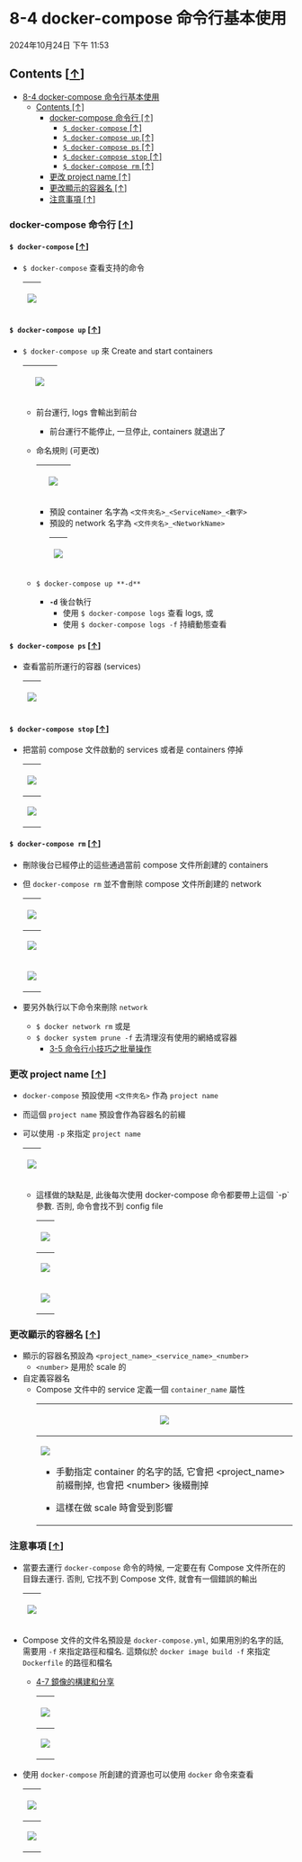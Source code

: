 <!-- This md file is originally converted from onenote -->

# 8-4 docker-compose 命令行基本使用

2024年10月24日
下午 11:53

## Contents [[↑](#8-4-docker-compose-命令行基本使用)]

- [8-4 docker-compose 命令行基本使用](#8-4-docker-compose-命令行基本使用)
  - [Contents \[↑\]](#contents-)
    - [docker-compose 命令行 \[↑\]](#docker-compose-命令行-)
      - [`$ docker-compose` \[↑\]](#-docker-compose-)
      - [`$ docker-compose up` \[↑\]](#-docker-compose-up-)
      - [`$ docker-compose ps` \[↑\]](#-docker-compose-ps-)
      - [`$ docker-compose stop` \[↑\]](#-docker-compose-stop-)
      - [`$ docker-compose rm` \[↑\]](#-docker-compose-rm-)
    - [更改 project name \[↑\]](#更改-project-name-)
    - [更改顯示的容器名 \[↑\]](#更改顯示的容器名-)
    - [注意事項 \[↑\]](#注意事項-)

### docker-compose 命令行 [[↑](#8-4-docker-compose-命令行基本使用)]

#### `$ docker-compose` [[↑](#8-4-docker-compose-命令行基本使用)]

- `$ docker-compose` 查看支持的命令
  <table>
    <colgroup>
      <col style="width: 100%" />
    </colgroup>
    <thead>
      <tr class="header">
        <th>
          <p><img src="assets/003_8-4_docker-compose_命令行基本使用_000.png" /></p>
        </th>
      </tr>
    </thead>
    <tbody>
    </tbody>
  </table>

#### `$ docker-compose up` [[↑](#8-4-docker-compose-命令行基本使用)]

- `$ docker-compose up` 來 Create and start containers
  <table>
    <colgroup>
      <col style="width: 100%" />
    </colgroup>
    <thead>
      <tr class="header">
        <th>
          <p><img src="assets/003_8-4_docker-compose_命令行基本使用_001.png" /></p>
          <blockquote>
          </blockquote>
        </th>
      </tr>
    </thead>
    <tbody>
    </tbody>
  </table>

  - 前台運行, logs 會輸出到前台
    - 前台運行不能停止, 一旦停止, containers 就退出了

  - 命名規則 (可更改)
    <table>
      <colgroup>
        <col style="width: 100%" />
      </colgroup>
      <thead>
        <tr class="header">
          <th>
            <p><img src="assets/003_8-4_docker-compose_命令行基本使用_002.png" /></p>
            <blockquote>
            </blockquote>
          </th>
        </tr>
      </thead>
      <tbody>
      </tbody>
    </table>

    - 預設 container 名字為 `<文件夾名>_<ServiceName>_<數字>`
    - 預設的 network 名字為 `<文件夾名>_<NetworkName>`
      <table>
        <colgroup>
          <col style="width: 100%" />
        </colgroup>
        <thead>
          <tr class="header">
            <th>
              <p><img src="assets/003_8-4_docker-compose_命令行基本使用_003.png" /></p>
            </th>
          </tr>
        </thead>
        <tbody>
        </tbody>
      </table>

  - `$ docker-compose up **-d**`
    - **`-d`** 後台執行
      - 使用 `$ docker-compose logs` 查看 logs, 或
      - 使用 `$ docker-compose logs -f` 持續動態查看

#### `$ docker-compose ps` [[↑](#8-4-docker-compose-命令行基本使用)]

- 查看當前所運行的容器 (services)
  <table>
    <colgroup>
      <col style="width: 100%" />
    </colgroup>
    <thead>
      <tr class="header">
        <th>
          <p><img src="assets/003_8-4_docker-compose_命令行基本使用_004.png" /></p>
        </th>
      </tr>
    </thead>
    <tbody>
    </tbody>
  </table>

#### `$ docker-compose stop` [[↑](#8-4-docker-compose-命令行基本使用)]

- 把當前 compose 文件啟動的 services 或者是 containers 停掉
  <table>
    <colgroup>
      <col style="width: 100%" />
    </colgroup>
    <thead>
      <tr class="header">
        <th>
          <p><img src="assets/003_8-4_docker-compose_命令行基本使用_005.png" /></p>
        </th>
      </tr>
    </thead>
    <tbody>
      <tr class="odd">
        <td>
          <p><img src="assets/003_8-4_docker-compose_命令行基本使用_006.png" /></p>
        </td>
      </tr>
    </tbody>
  </table>

#### `$ docker-compose rm` [[↑](#8-4-docker-compose-命令行基本使用)]

- 刪除後台已經停止的這些通過當前 compose 文件所創建的 containers
- 但 `docker-compose rm` 並不會刪除 compose 文件所創建的 network
  <table>
    <colgroup>
      <col style="width: 100%" />
    </colgroup>
    <thead>
      <tr class="header">
        <th>
          <p><img src="assets/003_8-4_docker-compose_命令行基本使用_007.png" /></p>
        </th>
      </tr>
    </thead>
    <tbody>
      <tr class="odd">
        <td>
          <p><img src="assets/003_8-4_docker-compose_命令行基本使用_008.png" /></p>
        </td>
      </tr>
      <tr class="even">
        <td>
          <p><img src="assets/003_8-4_docker-compose_命令行基本使用_009.png" /></p>
        </td>
      </tr>
    </tbody>
  </table>

- 要另外執行以下命令來刪除 `network`
  - `$ docker network rm` 或是
  - `$ docker system prune -f` 去清理沒有使用的網絡或容器
    - [3-5 命令行小技巧之批量操作](../3-quick-start/3-5-bulk-commands-for-containers.md#清理刪除停止的容器不用的-image-network-or-volume-)

### 更改 project name [[↑](#8-4-docker-compose-命令行基本使用)]

- `docker-compose` 預設使用 `<文件夾名>` 作為 `project name`
- 而這個 `project name` 預設會作為容器名的前綴
- 可以使用 `-p` 來指定 `project name`
  <table>
    <colgroup>
      <col style="width: 100%" />
    </colgroup>
    <thead>
      <tr class="header">
        <th>
          <p><img src="assets/003_8-4_docker-compose_命令行基本使用_010.png" /></p>
        </th>
      </tr>
    </thead>
    <tbody>
    </tbody>
  </table>

  - 這樣做的缺點是, 此後每次使用 docker-compose 命令都要帶上這個 \`-p\` 參數. 否則, 命令會找不到 config file
    <table>
      <colgroup>
        <col style="width: 100%" />
      </colgroup>
      <thead>
        <tr class="header">
          <th>
            <p><img src="assets/003_8-4_docker-compose_命令行基本使用_011.png" /></p>
          </th>
        </tr>
      </thead>
      <tbody>
        <tr class="odd">
          <td>
            <p><img src="assets/003_8-4_docker-compose_命令行基本使用_012.png" /></p>
          </td>
        </tr>
        <tr class="even">
          <td>
            <p><img src="assets/003_8-4_docker-compose_命令行基本使用_013.png" /></p>
          </td>
        </tr>
      </tbody>
    </table>

### 更改顯示的容器名 [[↑](#8-4-docker-compose-命令行基本使用)]

- 顯示的容器名預設為 `<project_name>_<service_name>_<number>`
  - `<number>` 是用於 scale 的
- 自定義容器名
  - Compose 文件中的 service 定義一個 `container_name` 屬性
    <table>
      <colgroup>
        <col style="width: 100%" />
      </colgroup>
      <thead>
        <tr class="header">
          <th>
            <p><img src="assets/003_8-4_docker-compose_命令行基本使用_014.png" /></p>
          </th>
        </tr>
      </thead>
      <tbody>
        <tr class="odd">
          <td>
            <p><img src="assets/003_8-4_docker-compose_命令行基本使用_015.png" /></p>
            <ul class="incremental">
              <li>
                <p>手動指定 container 的名字的話, 它會把 &lt;project_name&gt; 前綴刪掉, 也會把 &lt;number&gt; 後綴刪掉</p>
              </li>
              <li>
                <p>這樣在做 scale 時會受到影響</p>
              </li>
            </ul>
          </td>
        </tr>
      </tbody>
    </table>

### 注意事項 [[↑](#8-4-docker-compose-命令行基本使用)]

- 當要去運行 `docker-compose` 命令的時候, 一定要在有 Compose 文件所在的目錄去運行. 否則, 它找不到 Compose 文件, 就會有一個錯誤的輸出
  <table>
    <colgroup>
      <col style="width: 100%" />
    </colgroup>
    <thead>
      <tr class="header">
        <th>
          <p><img src="assets/003_8-4_docker-compose_命令行基本使用_016.png" /></p>
        </th>
      </tr>
    </thead>
    <tbody>
    </tbody>
  </table>

- Compose 文件的文件名預設是 `docker-compose.yml`, 如果用別的名字的話, 需要用 `-f` 來指定路徑和檔名. 這類似於 `docker image build -f` 來指定 `Dockerfile` 的路徑和檔名
  - [4-7 鏡像的構建和分享](../4-image/4-7-build-and-share-images.md#注意事項-)
    <table>
      <colgroup>
        <col style="width: 100%" />
      </colgroup>
      <thead>
        <tr class="header">
          <th>
            <p><img src="assets/003_8-4_docker-compose_命令行基本使用_017.png" /></p>
          </th>
        </tr>
      </thead>
      <tbody>
        <tr class="odd">
          <td>
            <p><img src="assets/003_8-4_docker-compose_命令行基本使用_018.png" /></p>
          </td>
        </tr>
      </tbody>
    </table>

- 使用 `docker-compose` 所創建的資源也可以使用 `docker` 命令來查看
  <table>
    <colgroup>
      <col style="width: 100%" />
    </colgroup>
    <thead>
      <tr class="header">
        <th>
          <p><img src="assets/003_8-4_docker-compose_命令行基本使用_019.png" /></p>
        </th>
      </tr>
    </thead>
    <tbody>
      <tr class="odd">
        <td>
          <p><img src="assets/003_8-4_docker-compose_命令行基本使用_020.png" /></p>
        </td>
      </tr>
    </tbody>
  </table>
